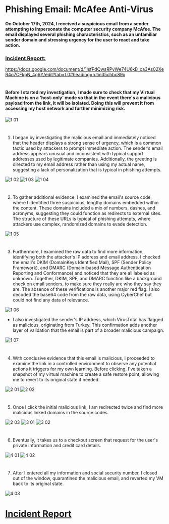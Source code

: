 # Phishing Email: McAfee Anti-Virus

#### On October 17th, 2024, I received a suspicious email from a sender attempting to impersonate the computer security company McAfee. The email displayed several phishing characteristics, such as an unfamiliar sender domain and stressing urgency for the user to react and take action.

### <a href="https://docs.google.com/document/d/1lsfPdQwsRPyWe74U6kB_ca3As02XeR4o7CFkpN_4q6Y/edit?tab=t.0#heading=h.tin35chbc89x" target="_blank">Incident Report:</a>

https://docs.google.com/document/d/1lsfPdQwsRPyWe74U6kB_ca3As02XeR4o7CFkpN_4q6Y/edit?tab=t.0#heading=h.tin35chbc89x
#

#### Before I started my investigation, I made sure to check that my Virtual Machine is on a 'host-only' mode so that in the event there's a malicious payload from the link, it will be isolated. Doing this will prevent it from accessing my host network and further minimizing risk. 

![1 01](https://github.com/user-attachments/assets/45503985-2dec-4add-a726-affc3a383d0e)
#

1. I began by investigating the malicious email and immediately noticed that the header displays a strong sense of urgency, which is a common tactic used by attackers to prompt immediate action. The sender’s email address appears unusual and inconsistent with typical support addresses used by legitimate companies. Additionally, the greeting is directed to my email address rather than using my actual name, suggesting a lack of personalization that is typical in phishing attempts.

![1 02](https://github.com/user-attachments/assets/aa6c9385-28a9-4352-9de5-8ff8e82bfb5f)
![1 03](https://github.com/user-attachments/assets/ab7d3397-7a5c-4149-882b-317065c66698)
![1 04](https://github.com/user-attachments/assets/265e2848-9ddd-4a62-a778-14900229f34b)
#

2. To gather additional evidence, I examined the email's source code, where I identified three suspicious, lengthy domains embedded within the content. These domains included a mix of numbers, dashes, and acronyms, suggesting they could function as redirects to external sites. The structure of these URLs is typical of phishing attempts, where attackers use complex, randomized domains to evade detection.

![1 05](https://github.com/user-attachments/assets/c8d942f4-ae3c-4c39-a8ab-290e939b4f3d)
#

3. Furthermore, I examined the raw data to find more information, identifying both the attacker's IP address and email address. I checked the email's DKIM (DomainKeys Identified Mail), SPF (Sender Policy Framework), and DMARC (Domain-based Message Authentication Reporting and Conformance) and noticed that they are all labeled as unknown. Together, DKIM, SPF, and DMARC function like a background check on email senders, to make sure they really are who they say they are. The absence of these verifications is another major red flag. I also decoded the base64 code from the raw data, using CyberChef but could not find any data of relevance. 

![1 06](https://github.com/user-attachments/assets/1a29c029-bf43-4684-81cb-debb1a878f75)

 - I also investigated the sender's IP address, which VirusTotal has flagged as malicious, originating from Turkey. This confirmation adds another layer of validation that the email is part of a broader malicious campaign.

![1 07](https://github.com/user-attachments/assets/9b21cf28-e7f8-4302-abbd-4b0c5e861f20)
#

4. With conclusive evidence that this email is malicious, I proceeded to examine the link in a controlled environment to observe any potential actions it triggers for my own learning. Before clicking, I've taken a snapshot of my virtual machine to create a safe restore point, allowing me to revert to its original state if needed.

![2 01](https://github.com/user-attachments/assets/ae36d571-e1a5-47d5-9184-3d00b24490f8)
![2 02](https://github.com/user-attachments/assets/312fd20e-c211-4739-85e0-d6d9389b262e)
#

5. Once I click the initial malicious link, I am redirected twice and find more malicious linked domains in the source codes.

![2 03](https://github.com/user-attachments/assets/d1522332-c27b-41e6-ad1b-4476ce4c7003)
![3 01](https://github.com/user-attachments/assets/bbe27f19-9d03-46c7-b2ac-d0543e814e39)
![3 02](https://github.com/user-attachments/assets/91532841-3da6-4f32-8f71-2c2dcb8de24c)
#

6. Eventually, it takes us to a checkout screen that request for the user's private information and credit card details.

![4 01](https://github.com/user-attachments/assets/fc2a0e2a-63b9-4aad-b246-58873458c00d)
![4 02](https://github.com/user-attachments/assets/803c3f40-6a6e-4320-9025-82800b92b4f2)
#

7. After I entered all my information and social security number, I closed out of the window, quarantined the malicious email, and reverted my VM back to its original state.

![4 03](https://github.com/user-attachments/assets/2ffe4cf0-4b81-4768-af08-e1c6ff1bbedf)
#

# <a href="https://docs.google.com/document/d/1lsfPdQwsRPyWe74U6kB_ca3As02XeR4o7CFkpN_4q6Y/edit?tab=t.0#heading=h.tin35chbc89x" target="_blank">Incident Report</a>
